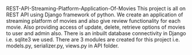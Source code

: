 REST-API-Streaming-Platform-Application-Of-Movies
This project is all on REST API using Django framework of python.
We create an application of streaming platform of movies and also give review functionality for each movie. 
Also providing access of update, delete, retrieve options of movies to user and admin also. 
There is an inbuilt database connectivity in Django i.e. sqlite3 we used.
There are 3 modules are created for this project i.e. models.py, serializer.py, views.py in API folder.
